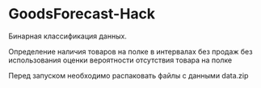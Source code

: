 # GoodsForecast-Hack
Бинарная классификация данных.

Определение наличия товаров на полке в интервалах без продаж без использования оценки вероятности отсутствия товара на полке

Перед запуском необходимо распаковать файлы с данными data.zip
